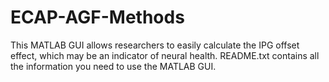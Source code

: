 # ECAP-AGF-Methods
This MATLAB GUI allows researchers to easily calculate the IPG offset effect, which may be an indicator of neural health. 
README.txt contains all the information you need to use the MATLAB GUI.
